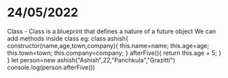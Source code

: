 # 24/05/2022
Class - 
Class is a blueprint that defines a nature of a future object
We can add methods inside class 
eg:
class ashish{
    constructor(name,age,town,company){
        this.name=name;
        this.age=age;
        this.town=town;
       this.company=company;
    }
afterFive(){
    return this.age + 5;
}
}
let person=new ashish("Ashish",22,"Panchkula","Grazitti")
console.log(person.afterFive())
